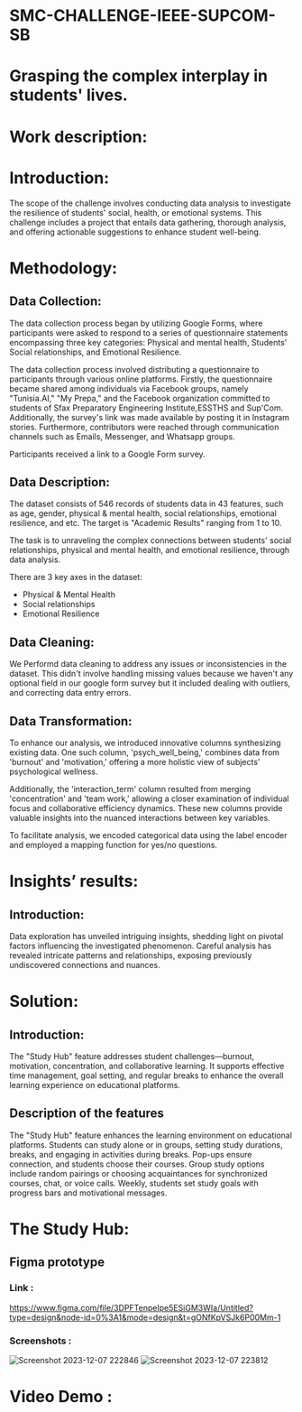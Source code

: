 # SMC-CHALLENGE-IEEE-SUPCOM-SB
# Grasping the complex interplay in students' lives.

# Work description: 
# Introduction:
The scope of the challenge involves conducting data analysis to investigate the resilience of students' social, health, or emotional systems. This challenge includes a project that entails data gathering, thorough analysis, and offering actionable suggestions to enhance student well-being.



# Methodology:

## Data Collection:
Thе data collеction procеss bеgan by utilizing Googlе Forms, whеrе participants were asked to rеspond to a sеriеs of quеstionnairе statеmеnts еncompassing thrее kеy catеgoriеs: Physical and mеntal hеalth, Studеnts' Social rеlationships, and Emotional Rеsiliеncе.

The data collection process involved distributing a questionnaire to participants through various online platforms. Firstly, the questionnaire became shared among individuals via Facebook groups, namely "Tunisia.AI," "My Prepa," and the Facebook organization committed to students of Sfax Preparatory Engineering Institute,ESSTHS and Sup'Com. Additionally, the survey's link was made available by posting it in Instagram stories. Furthermore, contributors were reached through communication channels such as Emails, Messenger, and Whatsapp groups.

Participants received a link to a Google Form survey.

## Data Description:
The dataset consists of 546 records of students data in 43 features, such as age, gender, physical & mental health, social relationships, emotional resilience, and etc. The target is "Academic Results" ranging from 1 to 10.

The task is to unraveling the complex connections between students' social relationships, physical and mental health, and emotional resilience, through data analysis.

There are 3 key axes in the dataset:

* Physical & Mental Health
* Social relationships
* Emotional Resilience
## Data Cleaning:
We Performd data cleaning to address any issues or inconsistencies in the dataset. This didn't involve handling missing values because we haven't any optional field in our google form survey but it included dealing with outliers, and correcting data entry errors.
## Data Transformation:
To enhance our analysis, we introduced innovative columns synthesizing existing data. One such column, 'psych_well_being,' combines data from 'burnout' and 'motivation,' offering a more holistic view of subjects' psychological wellness.

Additionally, the 'interaction_term' column resulted from merging 'concentration' and 'team work,' allowing a closer examination of individual focus and collaborative efficiency dynamics. These new columns provide valuable insights into the nuanced interactions between key variables.

To facilitate analysis, we encoded categorical data using the label encoder and employed a mapping function for yes/no questions.




# Insights’ results:
## Introduction:
Data exploration has unveiled intriguing insights, shedding light on pivotal factors influencing the investigated phenomenon. Careful analysis has revealed intricate patterns and relationships, exposing previously undiscovered connections and nuances.








# Solution:
## Introduction: 
The "Study Hub" feature addresses student challenges—burnout, motivation, concentration, and collaborative learning. It supports effective time management, goal setting, and regular breaks to enhance the overall learning experience on educational platforms.
## Description of the features
The "Study Hub" feature enhances the learning environment on educational platforms. Students can study alone or in groups, setting study durations, breaks, and engaging in activities during breaks. Pop-ups ensure connection, and students choose their courses. Group study options include random pairings or choosing acquaintances for synchronized courses, chat, or voice calls. Weekly, students set study goals with progress bars and motivational messages.

# The Study Hub:
## Figma prototype 
### Link :
https://www.figma.com/file/3DPFTenpeIpe5ESiGM3WIa/Untitled?type=design&node-id=0%3A1&mode=design&t=gONfKpVSJk6P00Mm-1

### Screenshots :
![Screenshot 2023-12-07 222846](https://github.com/ihebbettaibe/ZERAZER/assets/152183684/3b4a0aef-16e5-4b59-adf5-aed2ccfa5c28)
![Screenshot 2023-12-07 223812](https://github.com/ihebbettaibe/ZERAZER/assets/152183684/d3682c8b-85e2-489e-a1c4-23002feed7d0)

# Video Demo :






